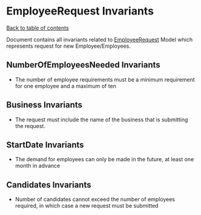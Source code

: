 # EmployeeRequest Invariants

[Back to table of contents](_table-of-contents.md)

Document contains all invariants related to [EmployeeRequest](/CarFactory.Employees.Domain/Models/EmployeeRequest.cs) Model which represents request for new Employee/Employees.

## NumberOfEmployeesNeeded Invariants

- The number of employee requirements must be a minimum requirement for one employee and a maximum of ten

## Business Invariants

- The request must include the name of the business that is submitting the request.

## StartDate Invariants

- The demand for employees can only be made in the future, at least one month in advance

## Candidates Invariants 

- Number of candidates cannot exceed the number of employees required, in which case a new request must be submitted
